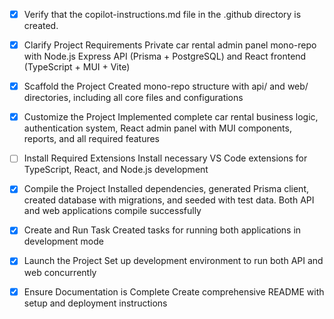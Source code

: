 <!-- Use this file to provide workspace-specific custom instructions to Copilot. For more details, visit https://code.visualstudio.com/docs/copilot/copilot-customization#_use-a-githubcopilotinstructionsmd-file -->
- [x] Verify that the copilot-instructions.md file in the .github directory is created.

- [x] Clarify Project Requirements
	Private car rental admin panel mono-repo with Node.js Express API (Prisma + PostgreSQL) and React frontend (TypeScript + MUI + Vite)

- [x] Scaffold the Project
	Created mono-repo structure with api/ and web/ directories, including all core files and configurations

- [x] Customize the Project
	Implemented complete car rental business logic, authentication system, React admin panel with MUI components, reports, and all required features

- [ ] Install Required Extensions
	Install necessary VS Code extensions for TypeScript, React, and Node.js development

- [x] Compile the Project
	Installed dependencies, generated Prisma client, created database with migrations, and seeded with test data. Both API and web applications compile successfully

- [x] Create and Run Task
	Created tasks for running both applications in development mode

- [x] Launch the Project
	Set up development environment to run both API and web concurrently

- [x] Ensure Documentation is Complete
	Create comprehensive README with setup and deployment instructions
